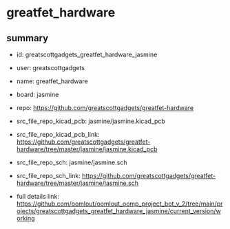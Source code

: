 # greatfet_hardware
 
## summary 
* id: greatscottgadgets_greatfet_hardware_jasmine
* user: greatscottgadgets
* name: greatfet_hardware
* board: jasmine
* repo: https://github.com/greatscottgadgets/greatfet-hardware
* src_file_repo_kicad_pcb: jasmine/jasmine.kicad_pcb
* src_file_repo_kicad_pcb_link: https://github.com/greatscottgadgets/greatfet-hardware/tree/master/jasmine/jasmine.kicad_pcb


* src_file_repo_sch: jasmine/jasmine.sch
* src_file_repo_sch_link: https://github.com/greatscottgadgets/greatfet-hardware/tree/master/jasmine/jasmine.sch
* full details link: https://github.com/oomlout/oomlout_oomp_project_bot_v_2/tree/main/projects/greatscottgadgets_greatfet_hardware_jasmine/current_version/working  






